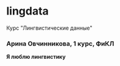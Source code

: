 # lingdata
Курс "Лингвистические данные"
### Арина Овчинникова, 1 курс, ФиКЛ
**Я люблю лингвистику**

